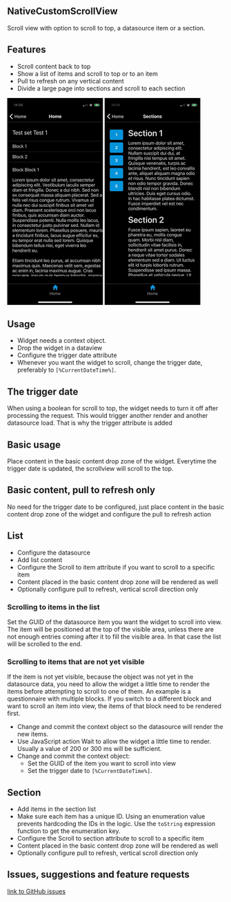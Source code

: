 ## NativeCustomScrollView
Scroll view with option to scroll to top, a datasource item or a section.

## Features
- Scroll content back to top
- Show a list of items and scroll to top or to an item
- Pull to refresh on any vertical content
- Divide a large page into sections and scroll to each section 

![Scroll to top](/doc-images/ScrollToTop.gif "Scroll to top") ![Sections](/doc-images/Sections.gif "Sections")

## Usage
- Widget needs a context object.
- Drop the widget in a dataview
- Configure the trigger date attribute
- Whenever you want the widget to scroll, change the trigger date, preferably to `[%CurrentDateTime%]`.

## The trigger date
When using a boolean for scroll to top, the widget needs to turn it off after processing the request. This would trigger another render and another datasource load.
That is why the trigger attribute is added

## Basic usage
Place content in the basic content drop zone of the widget. Everytime the trigger date is updated, the scrollview will scroll to the top.

## Basic content, pull to refresh only
No need for the trigger date to be configured, just place content in the basic content drop zone of the widget and configure the pull to refresh action

## List
- Configure the datasource
- Add list content
- Configure the Scroll to item attribute if you want to scroll to a specific item
- Content placed in the basic content drop zone will be rendered as well
- Optionally configure pull to refresh, vertical scroll direction only

### Scrolling to items in the list
Set the GUID of the datasource item you want the widget to scroll into view. The item will be positioned at the top of the visible area, unless there are not enough entries coming after it to fill the visible area. In that case the list will be scrolled to the end.

### Scrolling to items that are not yet visible
If the item is not yet visible, because the object was not yet in the datasource data, you need to allow the widget a little time to render the items before attempting to scroll to one of them. An example is a questionnaire with multiple blocks. If you switch to a different block and want to scroll an item into view, the items of that block need to be rendered first. 
- Change and commit the context object so the datasource will render the new items.
- Use JavaScript action Wait to allow the widget a little time to render. Usually a value of 200 or 300 ms will be sufficient.
- Change and commit the context object:
    - Set the GUID of the item you want to scroll into view
    - Set the trigger date to `[%CurrentDateTime%]`.

## Section
- Add items in the section list
- Make sure each item has a unique ID. Using an enumeration value prevents hardcoding the IDs in the logic. Use the `toString` expression function to get the enumeration key.
- Configure the Scroll to section attribute to scroll to a specific item
- Content placed in the basic content drop zone will be rendered as well
- Optionally configure pull to refresh, vertical scroll direction only

## Issues, suggestions and feature requests
[link to GitHub issues](https://github.com/Itvisors/mendix-NativeCustomScrollView/issues)
